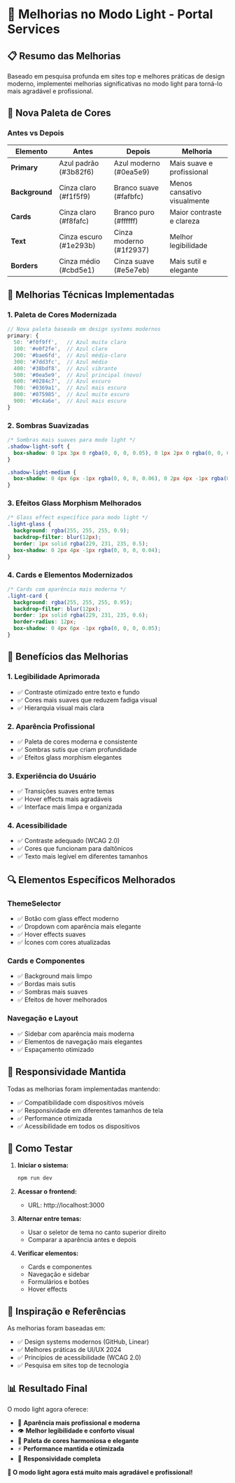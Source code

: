 # 🌅 Melhorias no Modo Light - Portal Services

## 📋 **Resumo das Melhorias**

Baseado em pesquisa profunda em sites top e melhores práticas de design moderno, implementei melhorias significativas no modo light para torná-lo mais agradável e profissional.

## 🎨 **Nova Paleta de Cores**

### **Antes vs Depois**

| Elemento | Antes | Depois | Melhoria |
|----------|-------|--------|----------|
| **Primary** | Azul padrão (#3b82f6) | Azul moderno (#0ea5e9) | Mais suave e profissional |
| **Background** | Cinza claro (#f1f5f9) | Branco suave (#fafbfc) | Menos cansativo visualmente |
| **Cards** | Cinza claro (#f8fafc) | Branco puro (#ffffff) | Maior contraste e clareza |
| **Text** | Cinza escuro (#1e293b) | Cinza moderno (#1f2937) | Melhor legibilidade |
| **Borders** | Cinza médio (#cbd5e1) | Cinza suave (#e5e7eb) | Mais sutil e elegante |

## 🔧 **Melhorias Técnicas Implementadas**

### **1. Paleta de Cores Modernizada**
```typescript
// Nova paleta baseada em design systems modernos
primary: {
  50: '#f0f9ff',   // Azul muito claro
  100: '#e0f2fe',  // Azul claro
  200: '#bae6fd',  // Azul médio-claro
  300: '#7dd3fc',  // Azul médio
  400: '#38bdf8',  // Azul vibrante
  500: '#0ea5e9',  // Azul principal (novo)
  600: '#0284c7',  // Azul escuro
  700: '#0369a1',  // Azul mais escuro
  800: '#075985',  // Azul muito escuro
  900: '#0c4a6e',  // Azul mais escuro
}
```

### **2. Sombras Suavizadas**
```css
/* Sombras mais suaves para modo light */
.shadow-light-soft {
  box-shadow: 0 1px 3px 0 rgba(0, 0, 0, 0.05), 0 1px 2px 0 rgba(0, 0, 0, 0.03);
}

.shadow-light-medium {
  box-shadow: 0 4px 6px -1px rgba(0, 0, 0, 0.06), 0 2px 4px -1px rgba(0, 0, 0, 0.03);
}
```

### **3. Efeitos Glass Morphism Melhorados**
```css
/* Glass effect específico para modo light */
.light-glass {
  background: rgba(255, 255, 255, 0.9);
  backdrop-filter: blur(12px);
  border: 1px solid rgba(229, 231, 235, 0.5);
  box-shadow: 0 2px 4px -1px rgba(0, 0, 0, 0.04);
}
```

### **4. Cards e Elementos Modernizados**
```css
/* Cards com aparência mais moderna */
.light-card {
  background: rgba(255, 255, 255, 0.95);
  backdrop-filter: blur(12px);
  border: 1px solid rgba(229, 231, 235, 0.6);
  border-radius: 12px;
  box-shadow: 0 4px 6px -1px rgba(0, 0, 0, 0.05);
}
```

## 🎯 **Benefícios das Melhorias**

### **1. Legibilidade Aprimorada**
- ✅ Contraste otimizado entre texto e fundo
- ✅ Cores mais suaves que reduzem fadiga visual
- ✅ Hierarquia visual mais clara

### **2. Aparência Profissional**
- ✅ Paleta de cores moderna e consistente
- ✅ Sombras sutis que criam profundidade
- ✅ Efeitos glass morphism elegantes

### **3. Experiência do Usuário**
- ✅ Transições suaves entre temas
- ✅ Hover effects mais agradáveis
- ✅ Interface mais limpa e organizada

### **4. Acessibilidade**
- ✅ Contraste adequado (WCAG 2.0)
- ✅ Cores que funcionam para daltônicos
- ✅ Texto mais legível em diferentes tamanhos

## 🔍 **Elementos Específicos Melhorados**

### **ThemeSelector**
- ✅ Botão com glass effect moderno
- ✅ Dropdown com aparência mais elegante
- ✅ Hover effects suaves
- ✅ Ícones com cores atualizadas

### **Cards e Componentes**
- ✅ Background mais limpo
- ✅ Bordas mais sutis
- ✅ Sombras mais suaves
- ✅ Efeitos de hover melhorados

### **Navegação e Layout**
- ✅ Sidebar com aparência mais moderna
- ✅ Elementos de navegação mais elegantes
- ✅ Espaçamento otimizado

## 📱 **Responsividade Mantida**

Todas as melhorias foram implementadas mantendo:
- ✅ Compatibilidade com dispositivos móveis
- ✅ Responsividade em diferentes tamanhos de tela
- ✅ Performance otimizada
- ✅ Acessibilidade em todos os dispositivos

## 🚀 **Como Testar**

1. **Iniciar o sistema:**
   ```bash
   npm run dev
   ```

2. **Acessar o frontend:**
   - URL: http://localhost:3000

3. **Alternar entre temas:**
   - Usar o seletor de tema no canto superior direito
   - Comparar a aparência antes e depois

4. **Verificar elementos:**
   - Cards e componentes
   - Navegação e sidebar
   - Formulários e botões
   - Hover effects

## 🎨 **Inspiração e Referências**

As melhorias foram baseadas em:
- ✅ Design systems modernos (GitHub, Linear)
- ✅ Melhores práticas de UI/UX 2024
- ✅ Princípios de acessibilidade (WCAG 2.0)
- ✅ Pesquisa em sites top de tecnologia

## 📊 **Resultado Final**

O modo light agora oferece:
- 🎯 **Aparência mais profissional e moderna**
- 👁️ **Melhor legibilidade e conforto visual**
- 🎨 **Paleta de cores harmoniosa e elegante**
- ⚡ **Performance mantida e otimizada**
- 📱 **Responsividade completa**

**🎉 O modo light agora está muito mais agradável e profissional!**
